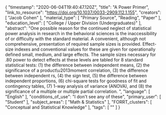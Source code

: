 {
    "timestamp": "2020-06-04T19:40:47.120Z",
    "title": "A Power Primer",
    "link_to_resource": "https://doi.org/10.1037/0033-2909.112.1.155",
    "creators": [
        "Jacob Cohen"
    ],
    "material_type": [
        "Primary Source",
        "Reading",
        "Paper"
    ],
    "education_level": [
        "College / Upper Division (Undergraduates)"
    ],
    "abstract": "One possible reason for the continued neglect of statistical power analysis in research in the behavioral sciences is the inaccessibility of or difficulty with the standard material. A convenient, although not comprehensive, presentation of required sample sizes is provided. Effect-size indexes and conventional values for these are given for operationally defined small, medium, and large effects. The sample sizes necessary for .80 power to detect effects at these levels are tabled for 8 standard statistical tests: (1) the difference between independent means, (2) the significance of a product\u2013moment correlation, (3) the difference between independent rs, (4) the sign test, (5) the difference between independent proportions, (6) chi-square tests for goodness of fit and contingency tables, (7) 1-way analysis of variance (ANOVA), and (8) the significance of a multiple or multiple partial correlation. ",
    "language": [
        "English"
    ],
    "conditions_of_use": "I don't see any of these",
    "primary_user": [
        "Student"
    ],
    "subject_areas": [
        "Math & Statistics"
    ],
    "FORRT_clusters": [
        "Conceptual and Statistical Knowledge"
    ],
    "tags": [
        ""
    ]
}